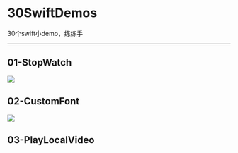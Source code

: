 # 30SwiftDemos
30个swift小demo，练练手

---
## 01-StopWatch

![](http://ohe882q0y.bkt.clouddn.com/03.gif)

## 02-CustomFont

![](http://ohe882q0y.bkt.clouddn.com/02.gif)

## 03-PlayLocalVideo

